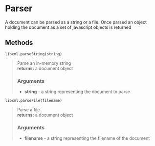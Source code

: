 Parser
======

A document can be parsed as a string or a file. Once parsed an object holding
the document as a set of javascript objects is returned


Methods
-------

`libxml.parseString(string)`
> Parse an in-memory string  
> **returns:** a document object
> ### Arguments  
> * **string** - a string representing the document to parse  

`libxml.parseFile(filename)`
> Parse a file  
> **returns:** a document object
> ### Arguments  
> * **filename** - a string representing the filename of the document  
